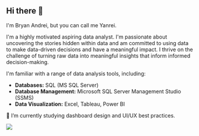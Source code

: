 ## Hi there 👋

<!--
**yanraze/yanraze** is a ✨ _special_ ✨ repository because its `README.md` (this file) appears on your GitHub profile.

Here are some ideas to get you started:

- 🔭 I’m currently working on ...
- 🌱 I’m currently learning ...
- 👯 I’m looking to collaborate on ...
- 🤔 I’m looking for help with ...
- 💬 Ask me about ...
- 📫 How to reach me: ...
- 😄 Pronouns: ...
- ⚡ Fun fact: ...
-->

I'm Bryan Andrei, but you can call me Yanrei.

I'm a highly motivated aspiring data analyst. I'm passionate about uncovering the stories hidden within data and am committed to using data to make data-driven decisions and have a meaningful impact. I thrive on the challenge of turning raw data into meaningful insights that inform informed decision-making.

I'm familiar with a range of data analysis tools, including:

* **Databases:** SQL (MS SQL Server)
* **Database Management:** Microsoft SQL Server Management Studio (SSMS)
* **Data Visualization:** Excel, Tableau, Power BI

🌱 I’m currently studying dashboard design and UI/UX best practices.

<img src="https://github-readme-stats.vercel.app/api/top-langs/?username=yanraze"/>
